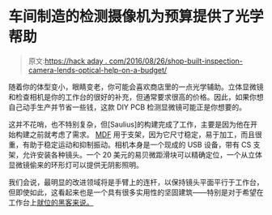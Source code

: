 # 车间制造的检测摄像机为预算提供了光学帮助

> 原文:[https://hack aday . com/2016/08/26/shop-built-inspection-camera-lends-optical-help-on-a-budget/](https://hackaday.com/2016/08/26/shop-built-inspection-camera-lends-optical-help-on-a-budget/)

随着你的体型变小，眼睛变老，你可能会喜欢商店里的一点光学辅助。立体显微镜和检查相机是你的工作台的很好的补充，但通常要求很高的价格。因此，如果你想自己动手生产并节省一些钱，这款 DIY PCB 检测显微镜可能正是你想要的。

这并不花哨，也不特别复杂，但[Saulius]的构建完成了工作，主要是因为他在开始构建之前就考虑了需求。 [MDF](http://hackaday.com/2016/04/14/materials-to-know-medium-density-fiberboard/) 用于支架，因为它尺寸稳定，易于加工，而且很重，有助于稳定运动和抑制振动。相机本身是一个现成的 USB 设备，带有 CS 支架，允许安装各种镜头。一个 20 美元的易贝微距滑块可以精确定位，一个从立体显微镜偷来的环形灯可以提供无阴影照明。

我们会说，最明显的改进领域将是手臂上的连杆，以保持镜头平面平行于工作台，但即使如此，这看起来也是一个具有很多实用性的坚固建筑——特别是对于希望在工作台上[就位的黑客来说。](http://hackaday.com/2016/06/22/a-hackers-guide-to-getting-old/)